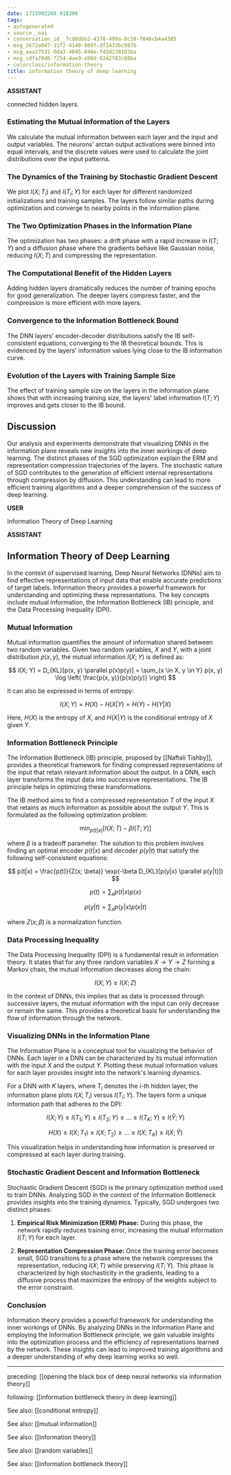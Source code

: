 ```yaml
---
date: 1715992268.918306
tags:
- autogenerated
- source__oai
- conversation_id__7cd8dbb2-4378-499a-8c10-f846cb4a4385
- msg_2672a047-31f2-4140-989f-df3433bc987b
- msg_aaa27531-0da3-4845-848e-fd3d238103ba
- msg_cdfa70d6-7254-4ae9-a98d-82d2f83c88ba
- colorclass/information-theory
title: information theory of deep learning
---
```


**ASSISTANT**

connected hidden layers.

### Estimating the Mutual Information of the Layers

We calculate the mutual information between each layer and the input and output variables. The neurons' arctan output activations were binned into equal intervals, and the discrete values were used to calculate the joint distributions over the input patterns.

### The Dynamics of the Training by Stochastic Gradient Descent

We plot $I(X; T_i)$ and $I(T_i; Y)$ for each layer for different randomized initializations and training samples. The layers follow similar paths during optimization and converge to nearby points in the information plane.

### The Two Optimization Phases in the Information Plane

The optimization has two phases: a drift phase with a rapid increase in $I(T; Y)$ and a diffusion phase where the gradients behave like Gaussian noise, reducing $I(X; T)$ and compressing the representation.

### The Computational Benefit of the Hidden Layers

Adding hidden layers dramatically reduces the number of training epochs for good generalization. The deeper layers compress faster, and the compression is more efficient with more layers.

### Convergence to the Information Bottleneck Bound

The DNN layers' encoder-decoder distributions satisfy the IB self-consistent equations, converging to the IB theoretical bounds. This is evidenced by the layers' information values lying close to the IB information curve.

### Evolution of the Layers with Training Sample Size

The effect of training sample size on the layers in the information plane shows that with increasing training size, the layers' label information $I(T; Y)$ improves and gets closer to the IB bound.

## Discussion

Our analysis and experiments demonstrate that visualizing DNNs in the information plane reveals new insights into the inner workings of deep learning. The distinct phases of the SGD optimization explain the ERM and representation compression trajectories of the layers. The stochastic nature of SGD contributes to the generation of efficient internal representations through compression by diffusion. This understanding can lead to more efficient training algorithms and a deeper comprehension of the success of deep learning.


**USER**

Information Theory of Deep Learning


**ASSISTANT**

## Information Theory of Deep Learning

In the context of supervised learning, Deep Neural Networks (DNNs) aim to find effective representations of input data that enable accurate predictions of target labels. Information theory provides a powerful framework for understanding and optimizing these representations. The key concepts include mutual information, the Information Bottleneck (IB) principle, and the Data Processing Inequality (DPI).

### Mutual Information

Mutual information quantifies the amount of information shared between two random variables. Given two random variables, $X$ and $Y$, with a joint distribution $p(x, y)$, the mutual information $I(X; Y)$ is defined as:

$$
I(X; Y) = D_{KL}[p(x, y) \parallel p(x)p(y)] = \sum_{x \in X, y \in Y} p(x, y) \log \left( \frac{p(x, y)}{p(x)p(y)} \right)
$$

It can also be expressed in terms of entropy:

$$
I(X; Y) = H(X) - H(X|Y) = H(Y) - H(Y|X)
$$

Here, $H(X)$ is the entropy of $X$, and $H(X|Y)$ is the conditional entropy of $X$ given $Y$.

### Information Bottleneck Principle

The Information Bottleneck (IB) principle, proposed by [[Naftali Tishby]], provides a theoretical framework for finding compressed representations of the input that retain relevant information about the output. In a DNN, each layer transforms the input data into successive representations. The IB principle helps in optimizing these transformations.

The IB method aims to find a compressed representation $T$ of the input $X$ that retains as much information as possible about the output $Y$. This is formulated as the following optimization problem:

$$
\min_{p(t|x)} \left[ I(X; T) - \beta I(T; Y) \right]
$$

where $\beta$ is a tradeoff parameter. The solution to this problem involves finding an optimal encoder $p(t|x)$ and decoder $p(y|t)$ that satisfy the following self-consistent equations:

$$
p(t|x) = \frac{p(t)}{Z(x; \beta)} \exp(-\beta D_{KL}[p(y|x) \parallel p(y|t)])
$$

$$
p(t) = \sum_x p(t|x)p(x)
$$

$$
p(y|t) = \sum_x p(y|x)p(x|t)
$$

where $Z(x; \beta)$ is a normalization function.

### Data Processing Inequality

The Data Processing Inequality (DPI) is a fundamental result in information theory. It states that for any three random variables $X \to Y \to Z$ forming a Markov chain, the mutual information decreases along the chain:

$$
I(X; Y) \ge I(X; Z)
$$

In the context of DNNs, this implies that as data is processed through successive layers, the mutual information with the input can only decrease or remain the same. This provides a theoretical basis for understanding the flow of information through the network.

### Visualizing DNNs in the Information Plane

The Information Plane is a conceptual tool for visualizing the behavior of DNNs. Each layer in a DNN can be characterized by its mutual information with the input $X$ and the output $Y$. Plotting these mutual information values for each layer provides insight into the network's learning dynamics.

For a DNN with $K$ layers, where $T_i$ denotes the $i$-th hidden layer, the information plane plots $I(X; T_i)$ versus $I(T_i; Y)$. The layers form a unique information path that adheres to the DPI:

$$
I(X; Y) \ge I(T_1; Y) \ge I(T_2; Y) \ge \ldots \ge I(T_K; Y) \ge I(\hat{Y}; Y)
$$

$$
H(X) \ge I(X; T_1) \ge I(X; T_2) \ge \ldots \ge I(X; T_K) \ge I(X; \hat{Y})
$$

This visualization helps in understanding how information is preserved or compressed at each layer during training.

### Stochastic Gradient Descent and Information Bottleneck

Stochastic Gradient Descent (SGD) is the primary optimization method used to train DNNs. Analyzing SGD in the context of the Information Bottleneck provides insights into the training dynamics. Typically, SGD undergoes two distinct phases:

1. **Empirical Risk Minimization (ERM) Phase:** During this phase, the network rapidly reduces training error, increasing the mutual information $I(T; Y)$ for each layer.

2. **Representation Compression Phase:** Once the training error becomes small, SGD transitions to a phase where the network compresses the representation, reducing $I(X; T)$ while preserving $I(T; Y)$. This phase is characterized by high stochasticity in the gradients, leading to a diffusive process that maximizes the entropy of the weights subject to the error constraint.

### Conclusion

Information theory provides a powerful framework for understanding the inner workings of DNNs. By analyzing DNNs in the Information Plane and employing the Information Bottleneck principle, we gain valuable insights into the optimization process and the efficiency of representations learned by the network. These insights can lead to improved training algorithms and a deeper understanding of why deep learning works so well.


---

preceding: [[opening the black box of deep neural networks via information theory]]  


following: [[information bottleneck theory in deep learning]]

See also: [[conditional entropy]]


See also: [[mutual information]]


See also: [[information theory]]


See also: [[random variables]]


See also: [[information bottleneck theory]]